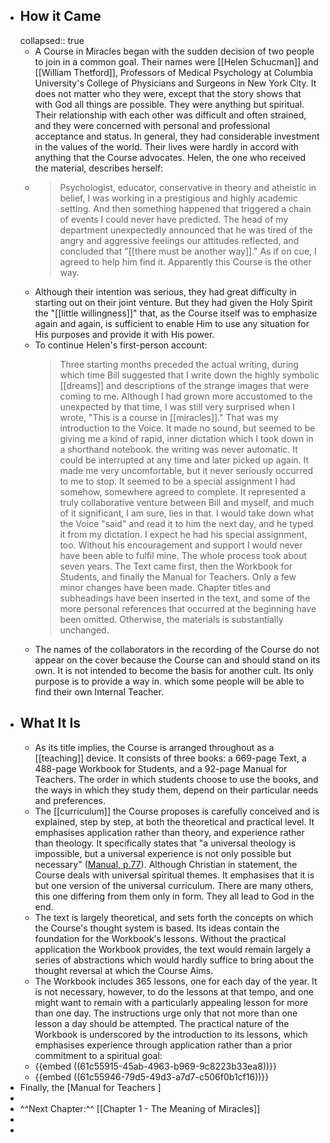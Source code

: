 - ## How it Came
  collapsed:: true
	- A Course in Miracles began with the sudden decision of two people to join in a common goal. Their names were [[Helen Schucman]] and [[William Thetford]], Professors of Medical Psychology at Columbia University's College of Physicians and Surgeons in New York City. It does not matter who they were, except that the story shows that with God all things are possible. They were anything but spiritual. Their relationship with each other was difficult and often strained, and they were concerned with personal and professional acceptance and status. In general, they had considerable investment in the values of the world. Their lives were hardly in accord with anything that the Course advocates. Helen, the one who received the material, describes herself:
	- > Psychologist, educator, conservative in theory and atheistic in belief, I was working in a prestigious and highly academic setting. And then something happened that triggered a chain of events I could never have predicted. The head of my department unexpectedly announced that he was tired of the angry and aggressive feelings our attitudes reflected, and concluded that "[[there must be another way]]." As if on cue, I agreed to help him find it. Apparently this Course is the other way.
	- Although their intention was serious, they had great difficulty in starting out on their joint venture. But they had given the Holy Spirit the "[[little willingness]]" that, as the Course itself was to emphasize again and again, is sufficient to enable Him to use any situation for His purposes and provide it with His power.
	- To continue Helen's first-person account:
	  > Three starting months preceded the actual writing, during which time Bill suggested that I write down the highly symbolic [[dreams]] and descriptions of the strange images that were coming to me. Although I had grown more accustomed to the unexpected by that time, I was still very surprised when I wrote, "This is a course in [[miracles]]." That was my introduction to the Voice. It made no sound, but seemed to be giving me a kind of rapid, inner dictation which I took down in a shorthand notebook. the writing was never automatic. It could be interrupted at any time and later picked up again. It made me very uncomfortable, but it never seriously occurred to me to stop. It seemed to be a special assignment I had somehow, somewhere agreed to complete. It represented a truly collaborative venture between Bill and myself, and much of it significant, I am sure, lies in that. I would take down what the Voice "said" and read it to him the next day, and he typed it from my dictation. I expect he had his special assignment, too. Without his encouragement and support I would never have been able to fulfil mine. The whole process took about seven years. The Text came first, then the Workbook for Students, and finally the Manual for Teachers. Only a few minor changes have been made. Chapter titles and subheadings have been inserted in the text, and some of the more personal references that occurred at the beginning have been omitted. Otherwise, the materials is substantially unchanged.
	- The names of the collaborators in the recording of the Course do not appear on the cover because the Course can and should stand on its own. It is not intended to become the basis for another cult. Its only purpose is to provide a way in. which some people will be able to find their own Internal Teacher.
- ## What It Is
	- As its title implies, the Course is arranged throughout as a [[teaching]] device. It consists of three books: a 669-page Text, a 488-page Workbook for Students, and a 92-page Manual for Teachers. The order in which students choose to use the books, and the ways in which they study them, depend on their particular needs and preferences.
	- The [[curriculum]] the Course proposes is carefully conceived and is explained, step by step, at both the theoretical and practical level. It emphasises application rather than theory, and experience rather than theology. It specifically states that "a universal theology is impossible, but a universal experience is not only possible but necessary" ([Manual, p.77](((61c1a6d6-ee2e-436c-bc75-594561a641d2)))). Although Christian in statement, the Course deals with universal spiritual themes. It emphasises that it is but one version of the universal curriculum. There are many others, this one differing from them only in form. They all lead to God in the end.
	- The text is largely theoretical, and sets forth the concepts on which the Course's thought system is based. Its ideas contain the foundation for the Workbook's lessons. Without the practical application the Workbook provides, the text would remain largely a series of abstractions which would hardly suffice to bring about the thought reversal at which the Course Aims.
	- The Workbook includes 365 lessons, one for each day of the year. It is not necessary, however, to do the lessons at that tempo, and one might want to remain with a particularly appealing lesson for more than one day. The instructions urge only that not more than one lesson a day should be attempted. The practical nature of the Workbook is underscored by the introduction to its lessons, which emphasises experience through application rather than a prior commitment to a spiritual goal:
	- {{embed ((61c55915-45ab-4963-b969-9c8223b33ea8))}}
	- {{embed ((61c55946-79d5-49d3-a7d7-c506f0b1cf16))}}
- Finally, the [Manual for Teachers ]
-
- ^^Next Chapter:^^ [[Chapter 1 - The Meaning of Miracles]]
-
-